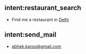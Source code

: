 ## intent:restaurant_search
- Find me a restaurant in [Delhi](location)

## intent:send_mail
- abhek.karoo@gmail.com
